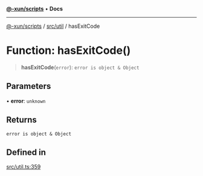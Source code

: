 [**@-xun/scripts**](../../../README.md) • **Docs**

***

[@-xun/scripts](../../../README.md) / [src/util](../README.md) / hasExitCode

# Function: hasExitCode()

> **hasExitCode**(`error`): `error is object & Object`

## Parameters

• **error**: `unknown`

## Returns

`error is object & Object`

## Defined in

[src/util.ts:359](https://github.com/Xunnamius/xscripts/blob/ea7b98342d9aa37d18f7398603d7c15f580a5312/src/util.ts#L359)
